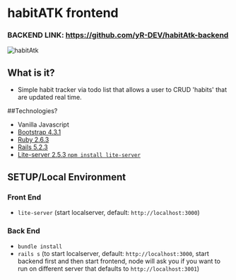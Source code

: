 # habitATK frontend
### BACKEND LINK: https://github.com/yR-DEV/habitAtk-backend

![habitAtk](https://i.imgur.com/YKnKkF0.png)

## What is it?
- Simple habit tracker via todo list that allows a user to CRUD 'habits' that are updated real time. 

##Technologies?
- Vanilla Javascript
- [Bootstrap 4.3.1](https://getbootstrap.com/)
- [Ruby 2.6.3](https://www.ruby-lang.org/en/)
- [Rails 5.2.3](https://rubyonrails.org/)
- [Lite-server 2.5.3 `npm install lite-server`](https://www.npmjs.com/package/lite-server)


## SETUP/Local Environment
### Front End
- `lite-server` (start localserver, default: `http://localhost:3000`)

### Back End
- `bundle install`
- `rails s` (to start localserver, default: `http://localhost:3000`, start backend first and then start frontend, node will ask you if you want to run on different server that defaults to `http://localhost:3001`)


